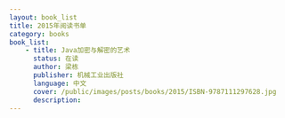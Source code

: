 ```yaml
---
layout: book_list
title: 2015年阅读书单
category: books
book_list: 
    - title: Java加密与解密的艺术
      status: 在读
      author: 梁栋
      publisher: 机械工业出版社
      language: 中文
      cover: /public/images/posts/books/2015/ISBN-9787111297628.jpg
      description: 
---
```


